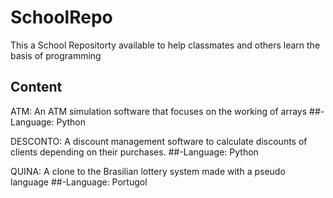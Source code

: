 # SchoolRepo
This a School Repositorty available to help classmates and others learn the basis of programming
## Content
ATM: An ATM simulation software that focuses on the working of arrays 
##-Language: Python

DESCONTO: A discount management software to calculate discounts of clients depending on their purchases.
##-Language: Python 

QUINA: A clone to the Brasilian lottery system made with a pseudo language
##-Language: Portugol


